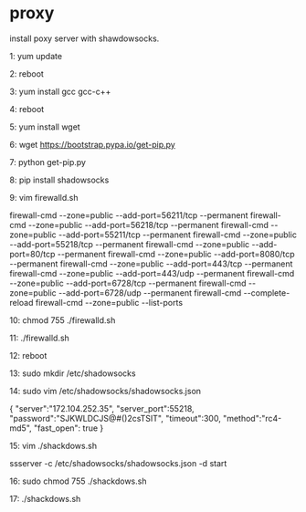 # proxy
install poxy server with shawdowsocks.

1:
yum update

2:
reboot

3:
yum install gcc gcc-c++

4:
reboot

5:
yum install wget

6:
wget https://bootstrap.pypa.io/get-pip.py

7:
python get-pip.py

8:
pip install shadowsocks

9:
vim firewalld.sh

firewall-cmd --zone=public --add-port=56211/tcp --permanent
firewall-cmd --zone=public --add-port=56218/tcp --permanent
firewall-cmd --zone=public --add-port=55211/tcp --permanent
firewall-cmd --zone=public --add-port=55218/tcp --permanent
firewall-cmd --zone=public --add-port=80/tcp --permanent
firewall-cmd --zone=public --add-port=8080/tcp --permanent
firewall-cmd --zone=public --add-port=443/tcp --permanent
firewall-cmd --zone=public --add-port=443/udp --permanent
firewall-cmd --zone=public --add-port=6728/tcp --permanent
firewall-cmd --zone=public --add-port=6728/udp --permanent
firewall-cmd --complete-reload
firewall-cmd --zone=public --list-ports

10:
chmod 755 ./firewalld.sh

11:
./firewalld.sh

12:
reboot

13:
sudo mkdir /etc/shadowsocks

14:
sudo vim /etc/shadowsocks/shadowsocks.json

{
    "server":"172.104.252.35",
    "server_port":55218,
    "password":"SJKWLDCJS@#()2csTSIT",
    "timeout":300,
    "method":"rc4-md5",
    "fast_open": true
}

15:
vim ./shackdows.sh

ssserver -c /etc/shadowsocks/shadowsocks.json -d start

16:
sudo chmod 755 ./shackdows.sh

17:
./shackdows.sh

